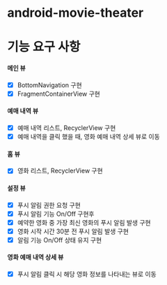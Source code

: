 # android-movie-theater

# 기능 요구 사항

#### 메인 뷰
- [x] BottomNavigation 구현
- [x] FragmentContainerView 구현
#### 예매 내역 뷰
- [x] 예매 내역 리스트, RecyclerView 구현
- [x] 예매 내역을 클릭 했을 때, 영화 예매 내역 상세 뷰로 이동
#### 홈 뷰
- [x] 영화 리스트, RecyclerView 구현
#### 설정 뷰
- [x] 푸시 알림 권한 요청 구현
- [x] 푸시 알림 기능 On/Off 구현후
- [x] 예약한 영화 중 가장 최신 영화의 푸시 알림 발생 구현
- [x] 영화 시작 시간 30분 전 푸시 알림 발생 구현
- [x] 알림 기능 On/Off 상태 유지 구현
#### 영화 예매 내역 상세 뷰
- [x] 푸시 알림 클릭 시 해당 영화 정보를 나타내는 뷰로 이동
